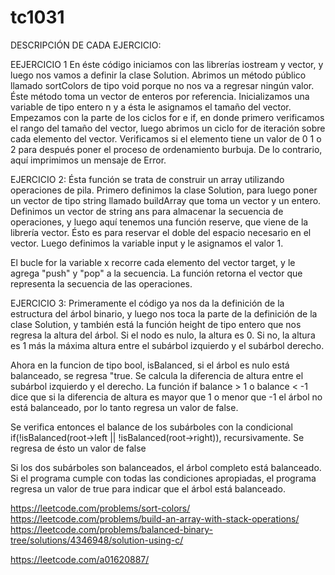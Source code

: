 # tc1031
DESCRIPCIÓN DE CADA EJERCICIO:

EEJERCICIO 1
En éste código iniciamos con las librerías iostream y vector, y luego nos vamos a definir la clase Solution. Abrimos un método público llamado sortColors de tipo void porque no nos va a regresar ningún valor. Éste método toma un vector de enteros por referencia.  Inicializamos una variable de tipo entero n y a ésta le asignamos el tamaño del vector. 
Empezamos con la parte de los ciclos for e if, en donde primero verificamos el rango del tamaño del vector, luego abrimos un ciclo for de iteración sobre cada elemento del vector. Verificamos si el elemento tiene un valor de 0 1 o 2 para después poner el proceso de ordenamiento burbuja. De lo contrario, aquí imprimimos un mensaje de Error.


EJERCICIO 2:
Ésta función se trata de construir un array utilizando operaciones de pila. Primero definimos la clase Solution, para luego poner un vector de tipo string llamado buildArray que toma un vector y un entero. 
Definimos un vector de string ans para almacenar la secuencia de operaciones, y luego aquí tenemos una función reserve, que viene de la librería vector. Ésto es para reservar el doble del espacio necesario en el vector. Luego definimos la variable input y le asignamos el valor 1. 

El bucle for la variable x recorre cada elemento del vector target, y le agrega "push" y "pop" a la secuencia. La función retorna el vector que representa la secuencia de las operaciones.


EJERCICIO 3:
Primeramente el código ya nos da la definición de la estructura del árbol binario, y luego nos toca la parte de la definición de la clase Solution, y también está la función height de tipo entero que nos regresa la altura del árbol. Si el nodo es nulo, la altura es 0. Si no, la altura es 1 más la máxima altura entre el subárbol izquierdo y el subárbol derecho. 

Ahora en la funcion de tipo bool, isBalanced, si el árbol es nulo está balanceado, se regresa "true. Se calcula la diferencia de altura entre el subárbol izquierdo y el derecho. La función if balance > 1 o balance < -1 dice que si la diferencia de altura es mayor que 1 o menor que -1 el árbol no está balanceado, por lo tanto regresa un valor de false.

Se verifica entonces el balance de los subárboles con la condicional if(!isBalanced(root->left || !isBalanced(root->right)), recursivamente. Se regresa de ésto un valor de false

Si los dos subárboles son balanceados, el árbol completo está balanceado. Si el programa cumple con todas las condiciones apropiadas, el programa regresa un valor de true para indicar que el árbol está balanceado.


https://leetcode.com/problems/sort-colors/
https://leetcode.com/problems/build-an-array-with-stack-operations/
https://leetcode.com/problems/balanced-binary-tree/solutions/4346948/solution-using-c/

https://leetcode.com/a01620887/

